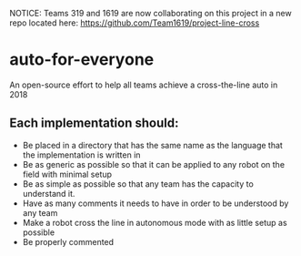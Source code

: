 NOTICE: Teams 319 and 1619 are now collaborating on this project in a new repo located here: https://github.com/Team1619/project-line-cross

# auto-for-everyone
An open-source effort to help all teams achieve a cross-the-line auto in 2018

## Each implementation should:

- Be placed in a directory that has the same name as the language that the implementation is written in
- Be as generic as possible so that it can be applied to any robot on the field with minimal setup
- Be as simple as possible so that any team has the capacity to understand it.
- Have as many comments it needs to have in order to be understood by any team
- Make a robot cross the line in autonomous mode with as little setup as possible
- Be properly commented

